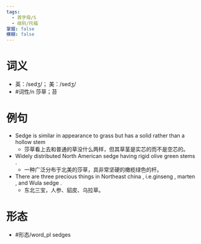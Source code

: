 ```yaml
---
tags:
  - 首字母/S
  - 级别/托福
掌握: false
模糊: false
---
```

# 词义
- 英：/sedʒ/； 美：/sedʒ/
- #词性/n  莎草；苔
# 例句
- Sedge is similar in appearance to grass but has a solid rather than a hollow stem
	- 莎草看上去和普通的草没什么两样，但其草茎是实芯的而不是空芯的。
- Widely distributed North American sedge having rigid olive green stems .
	- 一种广泛分布于北美的莎草，具非常坚硬的橄榄绿色的杆。
- There are three precious things in Northeast china , i.e.ginseng , marten , and Wula sedge .
	- 东北三宝，人参、貂皮、乌拉草。
# 形态
- #形态/word_pl sedges
